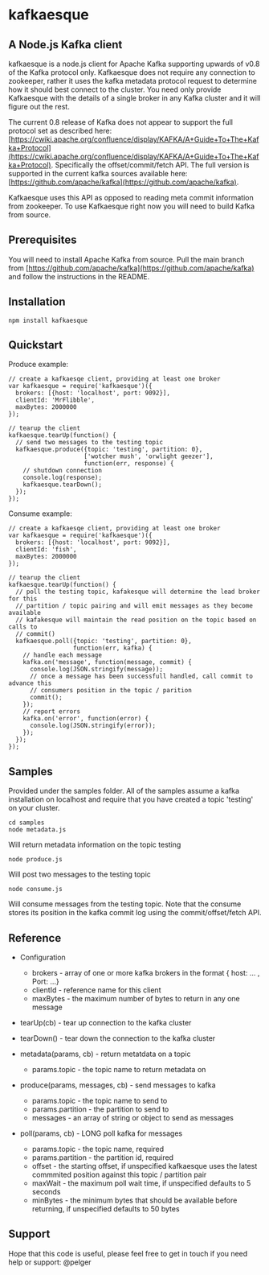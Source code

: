 # kafkaesque

## A Node.js Kafka client
kafkaesque is a node.js client for Apache Kafka supporting upwards of v0.8 of the Kafka protocol only. Kafkaesque does not require any connection to zookeeper, rather it uses the kafka metadata protocol request to determine how it should best connect to the cluster. You need only provide Kafkaesque with the details of a single broker in any Kafka cluster and it will figure out the rest.

The current 0.8 release of Kafka does not appear to support the full protocol set as described here: [https://cwiki.apache.org/confluence/display/KAFKA/A+Guide+To+The+Kafka+Protocol](https://cwiki.apache.org/confluence/display/KAFKA/A+Guide+To+The+Kafka+Protocol). Specifically the offset/commit/fetch API. The full version is supported in the current kafka sources available here: [https://github.com/apache/kafka](https://github.com/apache/kafka).

Kafkaesque uses this API as opposed to reading meta commit information from zookeeper. To use Kafkaesque right now you will need to build Kafka from source.

## Prerequisites
You will need to install Apache Kafka from source. Pull the main branch from [https://github.com/apache/kafka](https://github.com/apache/kafka) and follow the instructions in the README.

## Installation

```
npm install kafkaesque
```

## Quickstart

Produce example:

```
// create a kafkaesqe client, providing at least one broker
var kafkaesque = require('kafkaesque')({
  brokers: [{host: 'localhost', port: 9092}],
  clientId: 'MrFlibble',
  maxBytes: 2000000
});

// tearup the client
kafkaesque.tearUp(function() {
  // send two messages to the testing topic
  kafkaesque.produce({topic: 'testing', partition: 0}, 
                     ['wotcher mush', 'orwlight geezer'], 
                     function(err, response) {
    // shutdown connection
    console.log(response);
    kafkaesque.tearDown();
  });
});
```

Consume example:

```
// create a kafkaesqe client, providing at least one broker
var kafkaesque = require('kafkaesque')({
  brokers: [{host: 'localhost', port: 9092}],
  clientId: 'fish',
  maxBytes: 2000000
});

// tearup the client
kafkaesque.tearUp(function() {
  // poll the testing topic, kafakesque will determine the lead broker for this
  // partition / topic pairing and will emit messages as they become available
  // kafakesque will maintain the read position on the topic based on calls to 
  // commit()
  kafkaesque.poll({topic: 'testing', partition: 0}, 
                  function(err, kafka) {
    // handle each message
    kafka.on('message', function(message, commit) {
      console.log(JSON.stringify(message));
      // once a message has been successfull handled, call commit to advance this 
      // consumers position in the topic / parition 
      commit();
    });
    // report errors
    kafka.on('error', function(error) {
      console.log(JSON.stringify(error));
    });
  });
});
```

## Samples
Provided under the samples folder. All of the samples assume a kafka installation on localhost and require that you have created a topic 'testing' on your cluster.

````
cd samples
node metadata.js
````

Will return metadata information on the topic testing

````
node produce.js
````

Will post two messages to the testing topic

````
node consume.js
````

Will consume messages from the testing topic. Note that the consume stores its position in the kafka commit log using the commit/offset/fetch API.


## Reference

* Configuration
	* brokers - array of one or more kafka brokers in the format { host: … , Port: …}
	* clientId - reference name for this client
	* maxBytes - the maximum number of bytes to return in any one message 

* tearUp(cb) - tear up connection to the kafka cluster

* tearDown() - tear down the connection to the kafka cluster

* metadata(params, cb) - return metatdata on a topic
	* params.topic - the topic name to return metadata on

* produce(params, messages, cb) - send messages to kafka
	* params.topic - the topic name to send to
	* params.partition - the partition to send to
	* messages - an array of string or object to send as messages

* poll(params, cb) - LONG poll kafka for messages
	* params.topic - the topic name, required
    * params.partition - the partition id, required
    * offset - the starting offset, if unspecified kafkaesque uses the latest commmited position against this topic / partition pair
    *  maxWait - the maximum poll wait time, if unspecified defaults to 5 seconds
    *   minBytes - the minimum bytes that should be available before returning, if unspecified defaults to 50 bytes

## Support
Hope that this code is useful, please feel free to get in touch if you need help or support: @pelger

